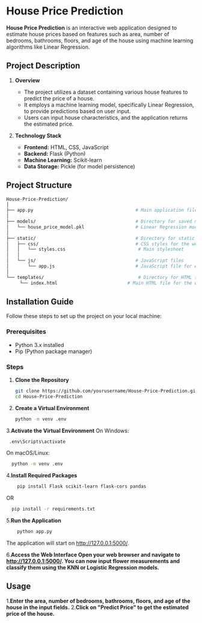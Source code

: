 # House Price Prediction

**House Price Prediction** is an interactive web application designed to estimate house prices based on features such as area, number of bedrooms, bathrooms, floors, and age of the house using machine learning algorithms like Linear Regression.
## Project Description

1. **Overview**
   - The project utilizes a dataset containing various house features to predict the price of a house.
   - It employs a machine learning model, specifically Linear Regression, to provide predictions based on user input.
   - Users can input house characteristics, and the application returns the estimated price.
     
2. **Technology Stack**
   - **Frontend:** HTML, CSS, JavaScript
   - **Backend:** Flask (Python)
   - **Machine Learning:** Scikit-learn
   - **Data Storage:** Pickle (for model persistence)

## Project Structure

   ```bash
House-Price-Prediction/
│
├── app.py                                      # Main application file
│
├── models/                                     # Directory for saved machine learning models
│   └── house_price_model.pkl                   # Linear Regression model
│
├── static/                                     # Directory for static files
│   ├── css/                                    # CSS styles for the web interface
│   │   └── styles.css                           # Main stylesheet
│   │
│   └── js/                                     # JavaScript files
│       └── app.js                              # JavaScript file for API interaction
│
└── templates/                                   # Directory for HTML templates
        └── index.html                          # Main HTML file for the web interface
```

## Installation Guide

Follow these steps to set up the project on your local machine:

### Prerequisites

- Python 3.x installed
- Pip (Python package manager)

### Steps

1. **Clone the Repository**
   ```bash
   git clone https://github.com/yourusername/House-Price-Prediction.git
   cd House-Price-Prediction
2. **Create a Virtual Environment**
    ```bash
    python -m venv .env
3.**Activate the Virtual Environment**
On Windows:
  ```bash
   .env\Scripts\activate
 ```
On macOS/Linux:
  ```bash
    python -m venv .env
 ```
4.**Install Required Packages**
```bash
    pip install Flask scikit-learn flask-cors pandas
```
  OR
```bash
  pip install -r requirements.txt
```
5.**Run the Application**
```bash
    python app.py
```
The application will start on http://127.0.0.1:5000/.


6.**Access the Web Interface Open your web browser and navigate to http://127.0.0.1:5000/. You can now input flower measurements and classify them using the KNN or Logistic Regression models.**


## Usage
1.**Enter the area, number of bedrooms, bathrooms, floors, and age of the house in the input fields.**
2.**Click on "Predict Price" to get the estimated price of the house.**
